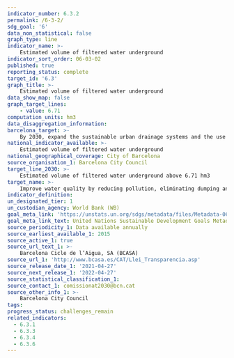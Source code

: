 ```yaml
---
indicator_number: 6.3.2
permalink: /6-3-2/
sdg_goal: '6'
data_non_statistical: false
graph_type: line
indicator_name: >-
    Estimated volume of filtered water underground
indicator_sort_order: 06-03-02
published: true
reporting_status: complete
target_id: '6.3'
graph_title: >-
    Estimated volume of filtered water underground
data_show_map: false
graph_target_lines:
    - value: 6.71 
computation_units: hm3
data_disaggregation_information: 
barcelona_target: >-
    By 2030, expand the sustainable urban drainage systems and the use of groundwater
national_indicator_available: >-
    Estimated volume of filtered water underground
national_geographical_coverage: City of Barcelona
source_organisation_1: Barcelona City Council
target_line_2030: >-
    Estimated volume of filtered water underground above 6.71 hm3
target_name: >-
    Improve water quality by reducing pollution, eliminating dumping and minimising the release of hazardous chemicals and materials, halving the proportion of untreated wastewater and substantially increasing recycling and safe reuse worldwide
indicator_definition:
un_designated_tier: 1
un_custodian_agency: World Bank (WB)
goal_meta_link: 'https://unstats.un.org/sdgs/metadata/files/Metadata-06-03-01.pdf'
goal_meta_link_text: United Nations Sustainable Development Goals Metadata (pdf 894kB)
source_periodicity_1: Data available annually
source_earliest_available_1: 2015
source_active_1: true
source_url_text_1: >-
    Barcelona Cicle de l’Aigua, SA (BCASA)
source_url_1: 'http://www.bcasa.es/CAT/Llei_Transparencia.asp' 
source_release_date_1: '2021-04-27'
source_next_release_1: '2022-04-27'
source_statistical_classification_1: 
source_contact_1: comissionat2030@bcn.cat
source_other_info_1: >-
    Barcelona City Council
tags:
progress_status: challenges_remain
related_indicators:
  - 6.3.1
  - 6.3.3
  - 6.3.4
  - 6.3.6
---
```

